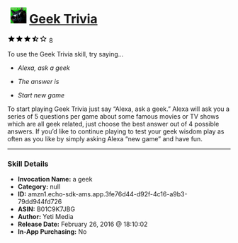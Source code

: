 # &nbsp;<img src="skill_icon" alt="Geek Trivia icon" width="36"> [Geek Trivia](http://alexa.amazon.com/#skills/amzn1.echo-sdk-ams.app.3fe76d44-d92f-4c16-a9b3-79dd944fd726)
![3.4 stars](../../images/ic_star_black_18dp_1x.png)![3.4 stars](../../images/ic_star_black_18dp_1x.png)![3.4 stars](../../images/ic_star_black_18dp_1x.png)![3.4 stars](../../images/ic_star_half_black_18dp_1x.png)![3.4 stars](../../images/ic_star_border_black_18dp_1x.png) 8

To use the Geek Trivia skill, try saying...

* *Alexa, ask a geek*

* *The answer is*

* *Start new game*

To start playing Geek Trivia just say “Alexa, ask a geek.”  Alexa will ask you a series of 5 questions per game about some famous movies or TV shows which are all geek related, just choose the best answer out of 4 possible answers.  If you’d like to continue playing to test your geek wisdom play as often as you like by simply asking Alexa “new game” and have fun.

***

### Skill Details

* **Invocation Name:** a geek
* **Category:** null
* **ID:** amzn1.echo-sdk-ams.app.3fe76d44-d92f-4c16-a9b3-79dd944fd726
* **ASIN:** B01C9K7JBG
* **Author:** Yeti Media
* **Release Date:** February 26, 2016 @ 18:10:02
* **In-App Purchasing:** No
